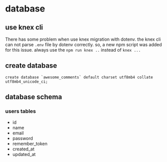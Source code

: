 # database

## use knex cli
There has some problem when use knex migration with dotenv. the knex cli can not parse `.env` file by dotenv correctly. so, a new npm script was added for this issue. always use the `npm run knex ..` instead of `knex ...`

## create database
```mysql
create database `awesome_comments` default charset utf8mb4 collate utf8mb4_unicode_ci;
```



## database schema

### users tables 

+ id
+ name
+ email
+ password
+ remember_token
+ created_at
+ updated_at